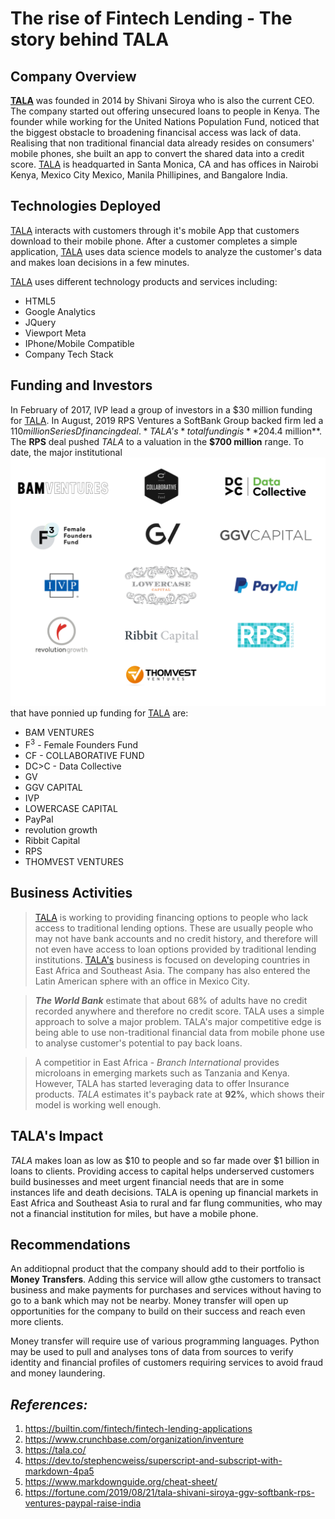 # The rise of Fintech Lending - The story behind TALA <br>

## Company Overview

<b>[TALA](https://tala.co)</b> was founded in 2014 by Shivani Siroya who is also the current CEO. The company started out offering unsecured loans to people in Kenya. The founder while working for the United Nations Population Fund, noticed that the biggest obstacle to broadening financisal access was lack of data. Realising that non traditional financial data already resides on consumers' mobile phones, she built an app to convert the shared data into a credit score. 
[TALA](https://tala.co) is headquarted in Santa Monica, CA and has offices in Nairobi Kenya, Mexico City Mexico, Manila Phillipines, and Bangalore India. 
<br>

## Technologies Deployed

[TALA](https://tala.co) interacts with customers through it's mobile App that customers download to their mobile phone. After a customer completes a simple application, [TALA](https://tala.co) uses data science models to analyze the customer's data and makes loan decisions in a few minutes. 
<br>

[TALA](https://tala.co) uses different technology products and services including:

* HTML5
* Google Analytics
* JQuery
* Viewport Meta
* IPhone/Mobile Compatible
* Company Tech Stack

## Funding and Investors

In February of 2017, IVP lead a group of investors in a $30 million funding for [TALA](https://tala.co). In August, 2019 RPS Ventures a SoftBank Group backed firm led a $110 million Series D financing deal. *TALA's* total funding is **$204.4 million**. The **RPS** deal pushed *TALA* to a valuation in the **$700 million** range. To date, the major institutional ![INVESTORS](investor-logos_final.png) that have ponnied up funding for [TALA](https://tala.co) are:

- BAM VENTURES
- F<sup>3</sup> - Female Founders Fund
- CF - COLLABORATIVE FUND
- DC>C - Data Collective
- GV
- GGV CAPITAL
- IVP
- LOWERCASE CAPITAL
- PayPal
- revolution growth
- Ribbit Capital
- RPS
- THOMVEST VENTURES


## Business Activities

> [TALA](https://tala.co) is working to providing financing options to people who lack access to traditional lending options. These are usually people who may not have bank accounts and no credit history, and therefore will not even have access to loan options provided by traditional lending institutions. [TALA's](https://tala.co) business is focused on developing countries in East Africa and Southeast Asia. The company has also entered the Latin American sphere with an office in Mexico City. 

>***The World Bank*** estimate that about 68% of adults have no credit recorded anywhere and therefore no credit score. TALA uses a simple approach to solve a major problem. TALA's major competitive edge is being able to use non-traditional financial data from mobile phone use to analyse customer's potential to pay back loans. 

>A competitior in East Africa - *Branch International* provides microloans in emerging markets such as Tanzania and Kenya. However, TALA has started leveraging data to offer Insurance products. *TALA* estimates it's payback rate at **92%**, which shows their model is working well enough.

## TALA's Impact

*TALA* makes loan as low as $10 to people and so far made over $1 billion in loans to clients. Providing access to capital helps underserved customers build businesses and meet urgent financial needs that are in some instances life and death decisions. TALA is opening up financial markets in East Africa and Southeast Asia to rural and far flung communities, who may not a financial institution for miles, but have a mobile phone.

## Recommendations

An additiopnal product that the company should add to their portfolio is **Money Transfers**. Adding this service will allow gthe customers to transact business and make payments for purchases and services without having to go to a bank which may not be nearby. Money transfer will open up opportunities for the company to build on their success and reach even more clients.
<br>

Money transfer will require use of various programming languages. Python may be used to pull and analyses tons of data from sources to verify identity and financial profiles of customers requiring services to avoid fraud and money laundering.

## *References:*

1. https://builtin.com/fintech/fintech-lending-applications
2. https://www.crunchbase.com/organization/inventure
3. https://tala.co/
4. https://dev.to/stephencweiss/superscript-and-subscript-with-markdown-4pa5
5. https://www.markdownguide.org/cheat-sheet/
6. https://fortune.com/2019/08/21/tala-shivani-siroya-ggv-softbank-rps-ventures-paypal-raise-india
